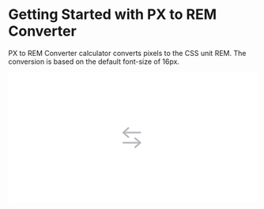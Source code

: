 # Getting Started with PX to REM Converter

PX to REM Converter calculator converts pixels to the CSS unit REM. The conversion is based on the default font-size of 16px.

<div align="center">
  <img alt="Demo" src="./public/demo.png" />
</div>
